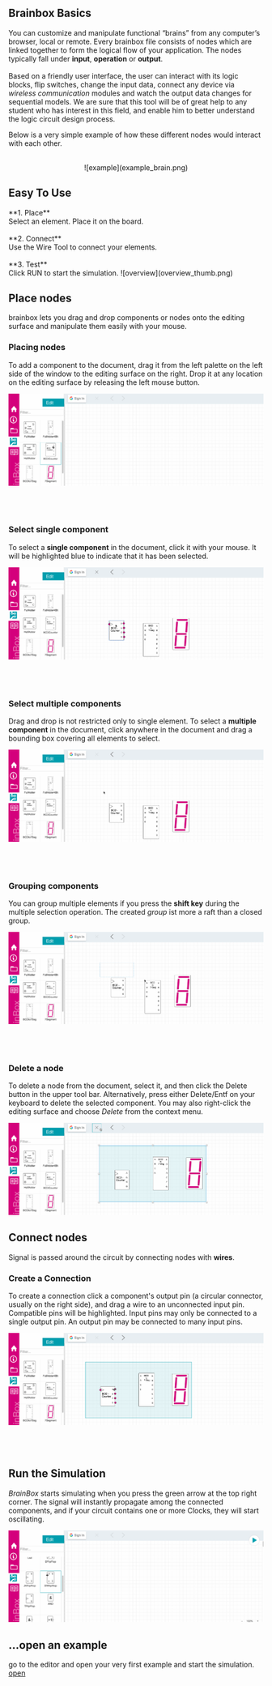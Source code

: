 ## Brainbox Basics
You can customize and manipulate functional “brains” from any computer’s browser, local or remote.
Every <span class='branding'>brainbox</span> file consists of nodes which are linked together to form the logical flow of your
application. The nodes typically fall under **input**, **operation** or **output**.<br>
<br>
Based on a friendly user interface, the user can interact with its logic blocks, flip switches, change the
input data, connect any device via *wireless communication* modules and watch the output data changes for sequential
models. We are sure that this tool will be of great help to any student who has interest in this field, and enable
him to better understand the logic circuit design process.

Below is a very simple example of how these different nodes would interact with each other.
<br>
<br>
<center>
![example](example_brain.png)
</center>


## Easy To Use
<span class="container clearfix">
<span  class='primary' style="max-width:500px" markdown='1'>
  **1. Place**
  <br>
  Select an element. Place it on the board.
  <br>
  <br>
  **2. Connect**
  <br>
  Use the Wire Tool to connect your elements.
  <br>
  <br>
  **3. Test**
  <br>
  Click RUN to start the simulation.
</span>
<span  class='secondary' style="width:200px" markdown='1'>
   ![overview](overview_thumb.png)
</span>
</span>


## Place nodes
<span class='branding'>brainbox</span> lets you drag and drop components or nodes onto the editing surface and
manipulate them easily with your mouse.
<br>


### Placing nodes
To add a component to the document, drag it from the left palette on the left side of the window to the
editing surface on the right. Drop it at any location on the editing surface by releasing the left mouse button.

![](placing_nodes.gif)
<br>
<br>
<br>
<br>

### Select single component
To select a **single component** in the document, click it with your mouse. It will be highlighted blue to indicate
that it has been selected.

![](select_single_nodes.gif)
<br>
<br>
<br>
<br>

### Select multiple components
Drag and drop is not restricted only to single element. To select a **multiple component** in the document, click
anywhere in the document and drag a bounding box covering all elements to select.

![](select_multiple_nodes.gif)
<br>
<br>
<br>
<br>


### Grouping components
You can group multiple elements if you press the **shift key** during the multiple selection operation. The created *group*
ist more a raft than a closed group.

![](group_multiple_nodes.gif)
<br>
<br>
<br>
<br>

### Delete a node
To delete a node from the document, select it, and then click the Delete button in the upper tool bar. Alternatively,
press either Delete/Entf on your keyboard to delete the selected component. You may also right-click the editing surface
and choose *Delete* from the context menu.

![](delete_nodes.gif)


## Connect nodes
Signal is passed around the circuit by connecting nodes with **wires**.

### Create a Connection
To create a connection click a component's output pin (a circular connector, usually on the right side), and drag a
wire to an unconnected input pin. Compatible pins will be highlighted. Input pins may only be connected to a
single output pin. An output pin may be connected to many input pins.

![](connect_nodes.gif)
<br>
<br>
<br>
<br>


## Run the Simulation
*BrainBox* starts simulating when you press the green arrow at the top right corner. The signal will instantly
propagate among the connected components, and if your circuit contains one or more Clocks, they will start
oscillating.

![](run_simulation.gif)

## ...open an example
go to the editor and open your very first example and start the simulation. <a href="/index.html?pane=files_tab" target="_parent">open</a>
<br>
<br>
<br>
<br>
